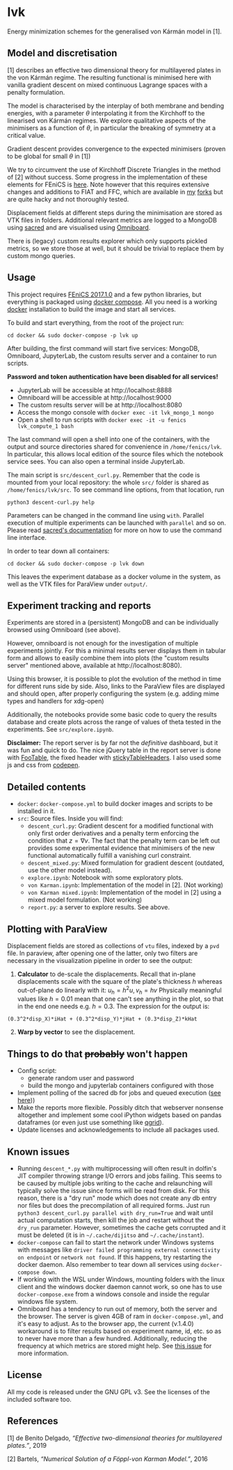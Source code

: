 # lvk

Energy minimization schemes for the generalised von Kármán model in [1].

## Model and discretisation

[1] describes an effective two dimensional theory for multilayered
plates in the von Kármán regime. The resulting functional is minimised
here with vanilla gradient descent on mixed continuous Lagrange spaces
with a penalty formulation.

The model is characterised by the interplay of both membrane and
bending energies, with a parameter $\theta$ interpolating it from the
Kirchhoff to the linearised von Kármán regimes. We explore qualitative
aspects of the minimisers as a function of $\theta$, in particular the
breaking of symmetry at a critical value.

Gradient descent provides convergence to the expected minimisers
(proven to be global for small $\theta$ in [1])

We try to circumvent the use of Kirchhoff Discrete Triangles in the
method of [2] without success. Some progress in the implementation of
these elements for FEniCS is
[here](https://bitbucket.org/mdbenito/hermite). Note however that this
requires extensive changes and additions to FIAT and FFC, which are
available in [my]([https://bitbucket.org/mdbenito/fiat-fork)
[forks](https://bitbucket.org/mdbenito/ffc-fork) but are quite hacky
and not thoroughly tested.

Displacement fields at different steps during the minimisation are
stored as VTK files in folders. Additional relevant metrics are logged
to a MongoDB using [sacred](https://github.com/IDSIA/sacred) and are
visualised using
[Omniboard](https://github.com/vivekratnavel/omniboard).

There is (legacy) custom results explorer which only supports pickled
metrics, so we store those at well, but it should be trivial to
replace them by custom mongo queries.


## Usage

This project requires [FEniCS 2017.1.0](https://fenicsproject.org) and
a few python libraries, but everything is packaged using [docker
compose](https://docs.docker.com/compose/). All you need is a working
[docker](https://docker.io) installation to build the image and start
all services.

To build and start everything, from the root of the project run:

```
cd docker && sudo docker-compose -p lvk up
```

After building, the first command will start five services: MongoDB,
Omniboard, JupyterLab, the custom results server and a container to
run scripts.

**Password and token authentication have been disabled for all
services!**

* JupyterLab will be accessible at http://localhost:8888
* Omniboard will be accessible at http://localhost:9000
* The custom results server will be at http://localhost:8080
* Access the mongo console with `docker exec -it lvk_mongo_1 mongo`
* Open a shell to run scripts with `docker exec -it -u fenics
  lvk_compute_1 bash`

The last command will open a shell into one of the containers, with
the output and source directories shared for convenience in
`/home/fenics/lvk`. In particular, this allows local edition of the
source files which the notebook service sees. You can also open a
terminal inside JupyterLab.

The main script is `src/descent_curl.py`. Remember that the code is
mounted from your local repository: the whole `src/` folder is shared
as `/home/fenics/lvk/src`. To see command line options, from that
location, run

```
python3 descent-curl.py help
```

Parameters can be changed in the command line using `with`. Parallel
execution of multiple experiments can be launched with `parallel` and
so on. Please read [sacred's
documentation](https://sacred.readthedocs.io/en/latest/quickstart.html)
for more on how to use the command line interface.

In order to tear down all containers:
```
cd docker && sudo docker-compose -p lvk down
```
This leaves the experiment database as a docker volume in the system,
as well as the VTK files for ParaView under `output/`.

## Experiment tracking and reports

Experiments are stored in a (persistent) MongoDB and can be
individually browsed using Omniboard (see above).

However, omniboard is not enough for the investigation of multiple
experiments jointly. For this a minimal results server displays them
in tabular form and allows to easily combine them into plots (the
"custom results server" mentioned above, available at
http://localhost:8080).

Using this browser, it is possible to plot the evolution of the method
in time for different runs side by side. Also, links to the ParaView
files are displayed and should open, after properly configuring the
system (e.g. adding mime types and handlers for xdg-open)

Additionally, the notebooks provide some basic code to query the
results database and create plots across the range of values of theta
tested in the experiments. See `src/explore.ipynb`.

**Disclaimer:** The report server is by far not the _definitive_
dashboard, but it was fun and quick to do.  The nice jQuery table in
the report server is done with
[FooTable](http://fooplugins.github.io/FooTable/), the fixed header
with
[stickyTableHeaders](https://github.com/jmosbech/StickyTableHeaders).
I also used some js and css from [codepen](https://codepen.io).


## Detailed contents

* `docker`: `docker-compose.yml` to build docker images and scripts to
  be installed in it.
* `src`: Source files. Inside you will find:
   * `descent_curl.py`: Gradient descent for a modified functional
     with only first order derivatives and a penalty term enforcing
     the condition that $z = \nabla v$. The fact that the penalty term
     can be left out provides some experimental evidence that
     minimisers of the new functional automatically fulfill a
     vanishing curl constraint.
   * `descent_mixed.py`: Mixed formulation for gradient descent
     (outdated, use the other model instead).
   * `explore.ipynb`: Notebook with some exploratory plots.
   * `von Karman.ipynb`: Implementation of the model in [2]. (Not
     working)
   * `von Karman mixed.ipynb`: Implementation of the model in [2]
     using a mixed model formulation. (Not working)
   * `report.py`: a server to explore results. See above.
 

## Plotting with ParaView

Displacement fields are stored as collections of `vtu` files, indexed
by a `pvd` file. In paraview, after opening one of the latter, only
two filters are necessary in the visualization pipeline in order to
see the output:
 1. **Calculator** to de-scale the displacements. Recall that in-plane
  displacements scale with the square of the plate's thickness $h$ whereas
  out-of-plane do linearly with it: $u_h = h^2 u, v_h = h v$
  Physically meaningful values like $h = 0.01$ mean that one can't see anything
  in the plot, so that in the end one needs e.g. $h = 0.3$. The expression for the
  output is: 
  ```
  (0.3^2*disp_X)*iHat + (0.3^2*disp_Y)*jHat + (0.3*disp_Z)*kHat
  ```
 2. **Warp by vector** to see the displacement.


## Things to do that ~~probably~~ won't happen

* Config script:
  - generate random user and password
  - build the mongo and jupyterlab containers configured with those
* Implement polling of the sacred db for jobs and queued execution
  ([see here](https://github.com/IDSIA/sacred/issues/215)))
* Make the reports more flexible. Possibly ditch that webserver
  nonsense altogether and implement some cool iPython widgets based on
  pandas dataframes (or even just use something like
  [qgrid](https://github.com/quantopian/qgrid)).
* Update licenses and acknowledgements to include all packages used.

## Known issues

* Running `descent_*.py` with multiprocessing will often result in
  dolfin's JIT compiler throwing strange I/O errors and jobs failing.
  This seems to be caused by multiple jobs writing to the cache and
  relaunching will typically solve the issue since forms will be read
  from disk. For this reason, there is a "dry run" mode which does not
  create any db entry nor files but does the precompilation of all
  required forms. Just run `python3 descent_curl.py parallel with
  dry_run=True` and wait until actual computation starts, then kill
  the job and restart without the `dry_run` parameter. However,
  sometimes the cache gets corrupted and it must be deleted (it is in
  `~/.cache/dijitso` and `~/.cache/instant`).
* `docker-compose` can fail to start the network under Windows systems
  with messages like `driver failed programming external connectivity
  on endpoint` or `network not found`. If this happens, try restarting
  the docker daemon. Also remember to tear down all services using
  `docker-compose down`.
* If working with the WSL under Windows, mounting folders with the
  linux client and the windows docker daemon cannot work, so one has
  to use `docker-compose.exe` from a windows console and inside the
  regular windows file system.
* Omniboard has a tendency to run out of memory, both the server and
  the browser. The server is given 4GB of ram in `docker-compose.yml`,
  and it's easy to adjust. As to the browser app, the current
  (v.1.4.0) workaround is to filter results based on experiment name,
  id, etc. so as to never have more than a few hundred. Additionally,
  reducing the frequency at which metrics are stored might help. See
  [this issue](https://github.com/vivekratnavel/omniboard/issues/87)
  for more information.

## License

All my code is released under the GNU GPL v3. See the licenses of the
included software too.


## References

[1] de Benito Delgado, *“Effective two-dimensional theories for
multilayered plates.”*, 2019

[2] Bartels, *“Numerical Solution of a Föppl-von Karman Model.”*, 2016
